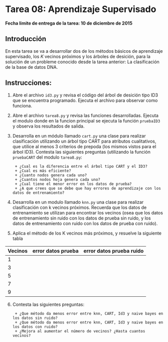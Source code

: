 # Tarea 08: Aprendizaje Supervisado

**Fecha limite de entrega de la tarea: 10 de diciembre de 2015**

## Introducción

En esta tarea se va a desarrollar dos de los métodos básicos de aprendizaje supervisado,
los *K* vecinos próximos y los árboles de desición, para la solución de un probleme conocido
desde la tarea anterior: La clasificación de la base de datos DNA.

## Instrucciones:

1. Abre el archivo `id3.py` y revisa el código del árbol de desición tipo ID3 que
   se encuentra programado. Ejecuta el archivo para observar como funciona.

2. Abre el archivo `tarea8.py` y revisa las funciones desarrolladas. Ejecuta el modulo donde en la funcion 
   principal se ejecuta la función `pruebaID3` y observa los resultados de salida.

3. Desarrolla en un módulo llamado `cart.py` una clase para realizar clasificación utilizando un árbol tipo CART para
   atributos cualitativos, que utilice al menos 3 criterios de prepoda (los mismos vistos para el árbol ID3).
   Contesta las siguientes preguntas (utilizando la función `pruebaCART` del modulo `tarea8.py`:

		+ ¿Cual es la diferencia entre el árbol tipo CART y el ID3?
		+ ¿Cual es más eficiente?
		+ ¿Cuanto nodos genera cada uno?
		+ ¿Cuantos nodos hoja genera cada uno?
		+ ¿Cual tiene el menor error en los datos de prueba?
		+ ¿A que crees que se debe que hay errores de aprendizaje con los datos de entrenamiento?

4. Desarrolla en un modulo llamado `knn.py` una clase para realizar clasificación con k vecinos próximos. Recuerda que 
   los datos de entrenamiento se utilizan para encontrar los vecinos (osea que los datos de entrenamiento sin ruido
   con los datos de prueba sin ruido, y los datos de entrenamiento con ruido con los datos de prueba con ruido).

5. Aplica el método de los K vecinos más próximos, y resuelve la siguiente tabla


|  Vecinos  |  error datos prueba  |  error datos prueba ruido |
| ------- | ----------------- | ------------------------- |
|  1        |                      |                           |
|  3        |                      |                           |
|  5        |                      |                           |
|  7        |                      |                           |
|  9        |                      |                           |

6. Contesta las siguientes preguntas:

		+ ¿Que método da menos error entre knn, CART, Id3 y naive bayes en los datos sin ruido?
		+ ¿Que método da menos error entre knn, CART, Id3 y naive bayes en los datos con ruido?
		+ ¿Mejora al aumentar el número de vecinos? ¿Hasta cuantos vecinos?
